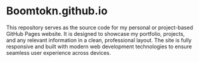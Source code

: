 # Boomtokn.github.io
This repository serves as the source code for my personal or project-based GitHub Pages website. It is designed to showcase my portfolio, projects, and any relevant information in a clean, professional layout. The site is fully responsive and built with modern web development technologies to ensure seamless user experience across devices.
